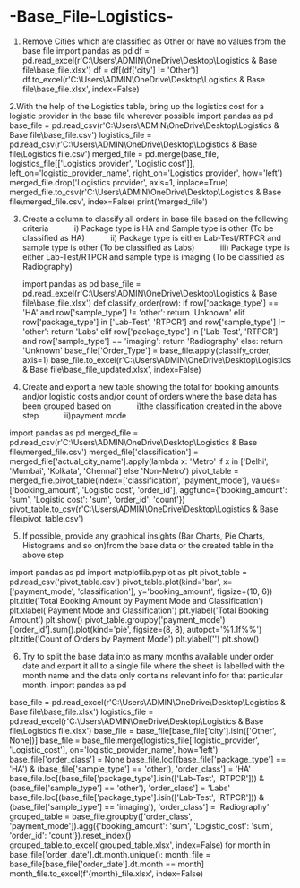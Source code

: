 # -Base_File-Logistics-

1. Remove Cities which are classified as Other or have no values from the base file
import pandas as pd
df = pd.read_excel(r'C:\Users\ADMIN\OneDrive\Desktop\Logistics & Base file\base_file.xlsx')
df = df[(df['city'] != 'Other')]
df.to_excel(r'C:\Users\ADMIN\OneDrive\Desktop\Logistics & Base file\base_file.xlsx', index=False)

2.With the help of the Logistics table, bring up the logistics cost for a logistic provider in the base file wherever possible
import pandas as pd
base_file = pd.read_csv(r'C:\Users\ADMIN\OneDrive\Desktop\Logistics & Base file\base_file.csv')
logistics_file = pd.read_csv(r'C:\Users\ADMIN\OneDrive\Desktop\Logistics & Base file\Logistics file.csv')
merged_file = pd.merge(base_file, logistics_file[['Logistics provider', 'Logistic cost']],
                       left_on='logistic_provider_name', right_on='Logistics provider', how='left')
merged_file.drop('Logistics provider', axis=1, inplace=True)
merged_file.to_csv(r'C:\Users\ADMIN\OneDrive\Desktop\Logistics & Base file\merged_file.csv', index=False)
print('merged_file')

3. Create a column to classify all orders in base file based on the following criteria
      i) Package type is HA and Sample type is other (To be classified as HA)
      ii) Package type is either Lab-Test/RTPCR and sample type is other (To be classified as Labs)
      iii) Package type is either Lab-Test/RTPCR and sample type is imaging (To be classified as Radiography)
      
      import pandas as pd
base_file = pd.read_excel(r'C:\Users\ADMIN\OneDrive\Desktop\Logistics & Base file\base_file.xlsx')
def classify_order(row):
    if row['package_type'] == 'HA' and row['sample_type'] != 'other':
        return 'Unknown'
    elif row['package_type'] in ['Lab-Test', 'RTPCR'] and row['sample_type'] != 'other':
        return 'Labs'
    elif row['package_type'] in ['Lab-Test', 'RTPCR'] and row['sample_type'] == 'imaging':
        return 'Radiography'
    else:
        return 'Unknown'
base_file['Order_Type'] = base_file.apply(classify_order, axis=1)
base_file.to_excel(r'C:\Users\ADMIN\OneDrive\Desktop\Logistics & Base file\base_file_updated.xlsx', index=False)

4. Create and export a new table showing the total for booking amounts and/or logistic costs and/or count of orders where the base data has been grouped based on
      i)the classification created in the above step
      ii)payment mode
      
  import pandas as pd
merged_file = pd.read_csv(r'C:\Users\ADMIN\OneDrive\Desktop\Logistics & Base file\merged_file.csv')
merged_file['classification'] = merged_file['actual_city_name'].apply(lambda x: 'Metro' if x in ['Delhi', 'Mumbai', 'Kolkata', 'Chennai'] else 'Non-Metro')
pivot_table = merged_file.pivot_table(index=['classification', 'payment_mode'], values=['booking_amount', 'Logistic cost', 'order_id'], aggfunc={'booking_amount': 'sum', 'Logistic cost': 'sum', 'order_id': 'count'})
pivot_table.to_csv(r'C:\Users\ADMIN\OneDrive\Desktop\Logistics & Base file\pivot_table.csv')
   
5. If possible, provide any graphical insights (Bar Charts, Pie Charts, Histograms and so on)from the base data or the created table in the above step

import pandas as pd
import matplotlib.pyplot as plt
pivot_table = pd.read_csv('pivot_table.csv')
pivot_table.plot(kind='bar', x=['payment_mode', 'classification'], y='booking_amount', figsize=(10, 6))
plt.title('Total Booking Amount by Payment Mode and Classification')
plt.xlabel('Payment Mode and Classification')
plt.ylabel('Total Booking Amount')
plt.show()
pivot_table.groupby('payment_mode')['order_id'].sum().plot(kind='pie', figsize=(8, 8), autopct='%1.1f%%')
plt.title('Count of Orders by Payment Mode')
plt.ylabel('')
plt.show()

6. Try to split the base data into as many months available under order date and export it all to a single file where the sheet is labelled with the month name and the data only contains relevant info for that particular month.
import pandas as pd

base_file = pd.read_excel(r'C:\Users\ADMIN\OneDrive\Desktop\Logistics & Base file\base_file.xlsx')
logistics_file = pd.read_excel(r'C:\Users\ADMIN\OneDrive\Desktop\Logistics & Base file\Logistics file.xlsx')
base_file = base_file[base_file['city'].isin(['Other', None])]
base_file = base_file.merge(logistics_file['logistic_provider', 'Logistic_cost'], on='logistic_provider_name', how='left')
base_file['order_class'] = None
base_file.loc[(base_file['package_type'] == 'HA') & (base_file['sample_type'] == 'other'), 'order_class'] = 'HA'
base_file.loc[(base_file['package_type'].isin(['Lab-Test', 'RTPCR'])) & (base_file['sample_type'] == 'other'), 'order_class'] = 'Labs'
base_file.loc[(base_file['package_type'].isin(['Lab-Test', 'RTPCR'])) & (base_file['sample_type'] == 'imaging'), 'order_class'] = 'Radiography'
grouped_table = base_file.groupby(['order_class', 'payment_mode']).agg({'booking_amount': 'sum', 'Logistic_cost': 'sum', 'order_id': 'count'}).reset_index()
grouped_table.to_excel('grouped_table.xlsx', index=False)
for month in base_file['order_date'].dt.month.unique():
    month_file = base_file[base_file['order_date'].dt.month == month]
    month_file.to_excel(f'{month}_file.xlsx', index=False)














